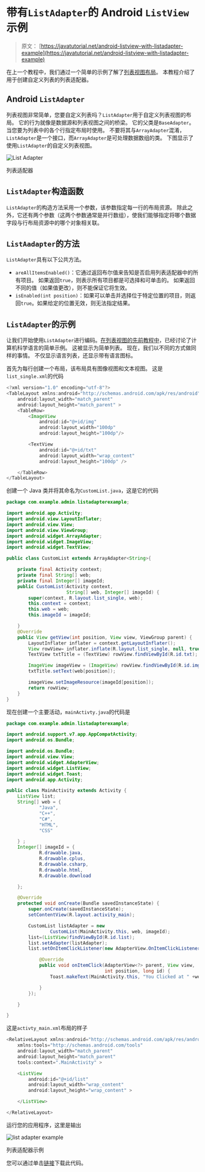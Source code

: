 # 带有`ListAdapter`的 Android `ListView`示例

> 原文： [https://javatutorial.net/android-listview-with-listadapter-example](https://javatutorial.net/android-listview-with-listadapter-example)

在上一个教程中，我们通过一个简单的示例了解了[列表视图布局](https://javatutorial.net/android-list-view-example)。 本教程介绍了用于创建自定义列表的列表适配器。

## Android `ListAdapter`

列表视图非常简单，您要自定义列表吗？`ListAdapter`用于自定义列表视图的布局。 它的行为就像是数据源和列表视图之间的桥梁。 它的父类是`BaseAdapter`。 当您要为列表中的各个行指定布局时使用。 不要将其与`ArrayAdapter`混淆，`ListAdapter`是一个接口，而`ArrayAdapter`是可处理数据数组的类。 下图显示了使用`ListAdapter`的自定义列表视图。

![List Adapter](img/4dd72045de05113239f1d5a109aebb9e.jpg)

列表适配器

## `ListAdapter`构造函数

`ListAdapter`的构造方法采用一个参数，该参数指定每一行的布局资源。 除此之外，它还有两个参数（这两个参数通常是并行数组），使我们能够指定将哪个数据字段与行布局资源中的哪个对象相关联。

## `ListAadapter`的方法

`ListAdapter`具有以下公共方法。

*   `areAllItemsEnabled()`：它通过返回布尔值来告知是否启用列表适配器中的所有项目。 如果返回`true`，则表示所有项目都是可选择和可单击的。 如果返回不同的值（如果值更改），则不能保证它将生效。
*   `isEnabled(int position)`：如果可以单击并选择位于特定位置的项目，则返回`true`。如果给定的位置无效，则无法指定结果。

## `ListAdapter`的示例

让我们开始使用`ListAdapter`进行编码。[在列表视图的先前教程中](https://javatutorial.net/android-list-view-example)，已经讨论了计算机科学语言的简单示例。 这被显示为简单列表。 现在，我们以不同的方式做同样的事情。 不仅显示语言列表，还显示带有语言图标。

首先为每行创建一个布局，该布局具有图像视图和文本视图。 这是`list_single.xml`的代码

```java
<?xml version="1.0" encoding="utf-8"?>
<TableLayout xmlns:android="http://schemas.android.com/apk/res/android"
    android:layout_width="match_parent"
    android:layout_height="match_parent" >
    <TableRow>
        <ImageView
            android:id="@+id/img"
            android:layout_width="100dp"
            android:layout_height="100dp"/>

        <TextView
            android:id="@+id/txt"
            android:layout_width="wrap_content"
            android:layout_height="100dp" />

    </TableRow>
</TableLayout>
```

创建一个 Java 类并将其命名为`CustomList.java`，这是它的代码

```java
package com.example.admin.listadapterexample;

import android.app.Activity;
import android.view.LayoutInflater;
import android.view.View;
import android.view.ViewGroup;
import android.widget.ArrayAdapter;
import android.widget.ImageView;
import android.widget.TextView;

public class CustomList extends ArrayAdapter<String>{

    private final Activity context;
    private final String[] web;
    private final Integer[] imageId;
    public CustomList(Activity context,
                      String[] web, Integer[] imageId) {
        super(context, R.layout.list_single, web);
        this.context = context;
        this.web = web;
        this.imageId = imageId;

    }
    @Override
    public View getView(int position, View view, ViewGroup parent) {
        LayoutInflater inflater = context.getLayoutInflater();
        View rowView= inflater.inflate(R.layout.list_single, null, true);
        TextView txtTitle = (TextView) rowView.findViewById(R.id.txt);

        ImageView imageView = (ImageView) rowView.findViewById(R.id.img);
        txtTitle.setText(web[position]);

        imageView.setImageResource(imageId[position]);
        return rowView;
    }
}

```

现在创建一个主要活动，`mainActivty.java`的代码是

```java
package com.example.admin.listadapterexample;

import android.support.v7.app.AppCompatActivity;
import android.os.Bundle;

import android.os.Bundle;
import android.view.View;
import android.widget.AdapterView;
import android.widget.ListView;
import android.widget.Toast;
import android.app.Activity;

public class MainActivity extends Activity {
    ListView list;
    String[] web = {
            "Java",
            "C++",
            "C#",
            "HTML",
            "CSS"

    } ;
    Integer[] imageId = {
            R.drawable.java,
            R.drawable.cplus,
            R.drawable.csharp,
            R.drawable.html,
            R.drawable.download

    };

    @Override
    protected void onCreate(Bundle savedInstanceState) {
        super.onCreate(savedInstanceState);
        setContentView(R.layout.activity_main);

        CustomList listAdapter = new
                CustomList(MainActivity.this, web, imageId);
        list=(ListView)findViewById(R.id.list);
        list.setAdapter(listAdapter);
        list.setOnItemClickListener(new AdapterView.OnItemClickListener() {

            @Override
            public void onItemClick(AdapterView<?> parent, View view,
                                    int position, long id) {
                Toast.makeText(MainActivity.this, "You Clicked at " +web[+ position], Toast.LENGTH_SHORT).show();

            }
        });

    }

}

```

这是`activty_main.xml`布局的样子

```java
<RelativeLayout xmlns:android="http://schemas.android.com/apk/res/android"
    xmlns:tools="http://schemas.android.com/tools"
    android:layout_width="match_parent"
    android:layout_height="match_parent"
    tools:context=".MainActivity" >

    <ListView
        android:id="@+id/list"
        android:layout_width="wrap_content"
        android:layout_height="wrap_content" >

    </ListView>

</RelativeLayout>
```

运行您的应用程序，这里是输出

![list adapter example](img/65b8b2bab1cb3f3eb3aec8ca8057bddc.jpg)

列表适配器示例

您可以通过单击[链接](https://github.com/JavaTutorialNetwork/Tutorials/blob/master/ListAdapterExample.rar)下载此代码。